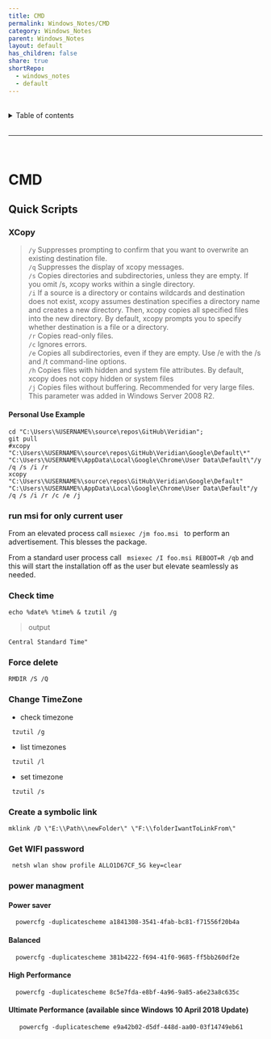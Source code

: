 ```yaml
---
title: CMD
permalink: Windows_Notes/CMD
category: Windows_Notes
parent: Windows_Notes
layout: default
has_children: false
share: true
shortRepo:
  - windows_notes
  - default    
---
```



<br/>    

<details markdown="block">    
<summary>    
Table of contents    
</summary>    
{: .text-delta }    
1. TOC    
{:toc}    
</details>    

<br/>    

***    

<br/>    

# CMD

## Quick Scripts

### XCopy

> ```/y``` Suppresses prompting to confirm that you want to overwrite an existing destination file.    
> ```/q``` Suppresses the display of xcopy messages.    
> ```/s``` Copies directories and subdirectories, unless they are empty.
> If you omit /s, xcopy works within a single directory.    
> ```/i``` If a source is a directory or contains wildcards and destination does not exist, xcopy assumes destination specifies a directory name and creates a new directory.
> Then, xcopy copies all specified files into the new directory.
> By default, xcopy prompts you to specify whether destination is a file or a directory.    
> ```/r``` Copies read-only files.    
> ```/c``` Ignores errors.    
> ```/e``` Copies all subdirectories, even if they are empty.
> Use /e with the /s and /t command-line options.    
> ```/h``` Copies files with hidden and system file attributes.
> By default, xcopy does not copy hidden or system files    
> ```/j``` Copies files without buffering.
> Recommended for very large files.
> This parameter was added in Windows Server 2008 R2.

#### Personal Use Example

```shell
cd "C:\Users\%USERNAME%\source\repos\GitHub\Veridian";    
git pull    
#xcopy "C:\Users\%USERNAME%\source\repos\GitHub\Veridian\Google\Default\*" "C:\Users\%USERNAME%\AppData\Local\Google\Chrome\User Data\Default\"/y /q /s /i /r    
xcopy "C:\Users\%USERNAME%\source\repos\GitHub\Veridian\Google\Default" "C:\Users\%USERNAME%\AppData\Local\Google\Chrome\User Data\Default"/y /q /s /i /r /c /e /j
```

### run msi for only current user

From an elevated process call ```msiexec /jm foo.msi ``` to perform an advertisement. This blesses the package.

From a standard user process call ``` msiexec /I foo.msi REBOOT=R /qb``` and this will start the installation off as the user but elevate seamlessly as needed.

### Check time

```shell
echo %date% %time% & tzutil /g    
```    

> output

```text
Central Standard Time"
```

### Force delete

```shell    
RMDIR /S /Q    
```    

### Change TimeZone

- check timezone

```shell
 tzutil /g
```

- list timezones

```shell
 tzutil /l
```

- set timezone

```shell
 tzutil /s
```

### Create a symbolic link

```shell
mklink /D \"E:\\Path\\newFolder\" \"F:\\folderIwantToLinkFrom\"
```

### Get WIFI password

```shell    
 netsh wlan show profile ALLO1D67CF_5G key=clear    
```     

### power managment

#### Power saver

```shell
  powercfg -duplicatescheme a1841308-3541-4fab-bc81-f71556f20b4a    
```    

#### Balanced

```shell
  powercfg -duplicatescheme 381b4222-f694-41f0-9685-ff5bb260df2e    
```    

#### High Performance

```shell
  powercfg -duplicatescheme 8c5e7fda-e8bf-4a96-9a85-a6e23a8c635c    
```    

#### Ultimate Performance (available since Windows 10 April 2018 Update)

```shell
   powercfg -duplicatescheme e9a42b02-d5df-448d-aa00-03f14749eb61    
```